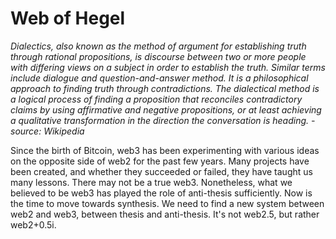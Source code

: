# Web of Hegel


*Dialectics, also known as the method of argument for establishing truth through rational propositions, is discourse between two or more people with differing views on a subject in order to establish the truth. Similar terms include dialogue and question-and-answer method. It is a philosophical approach to finding truth through contradictions. The dialectical method is a logical process of finding a proposition that reconciles contradictory claims by using affirmative and negative propositions, or at least achieving a qualitative transformation in the direction the conversation is heading. -source: Wikipedia*

Since the birth of Bitcoin, web3 has been experimenting with various ideas on the opposite side of web2 for the past few years. Many projects have been created, and whether they succeeded or failed, they have taught us many lessons. There may not be a true web3. Nonetheless, what we believed to be web3 has played the role of anti-thesis sufficiently. Now is the time to move towards synthesis. We need to find a new system between web2 and web3, between thesis and anti-thesis. It's not web2.5, but rather web2+0.5i.

